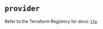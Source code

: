 # `provider`

Refer to the Terraform Registory for docs: [`tfe`](https://registry.terraform.io/providers/hashicorp/tfe/0.48.0/docs).
